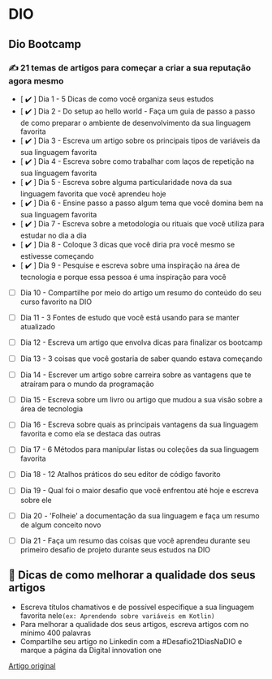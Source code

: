 # DIO

## Dio Bootcamp

### ✍ 21 temas de artigos para começar a criar a sua reputação agora mesmo

- [  :heavy_check_mark: ]  Dia 1 - 5 Dicas de como você organiza seus estudos
- [  :heavy_check_mark: ]  Dia 2 - Do setup ao hello world - Faça um guia de passo a passo de como preparar o ambiente de desenvolvimento da sua linguagem favorita
- [  :heavy_check_mark: ]  Dia 3 - Escreva um artigo sobre os principais tipos de variáveis da sua linguagem favorita
- [  :heavy_check_mark: ]  Dia 4 - Escreva sobre como trabalhar com laços de repetição na sua línguagem favorita
- [  :heavy_check_mark: ]  Dia 5 - Escreva sobre alguma particularidade nova da sua linguagem favorita que você aprendeu hoje
- [  :heavy_check_mark: ]  Dia 6 - Ensine passo a passo algum tema que você domina bem na sua linguagem favorita
- [  :heavy_check_mark: ]  Dia 7 - Escreva sobre a metodologia ou rituais que você utiliza para estudar no dia a dia
- [  :heavy_check_mark: ]  Dia 8 - Coloque 3 dicas que você diria pra você mesmo se estivesse começando
- [  :heavy_check_mark: ]  Dia 9 - Pesquise e escreva sobre uma inspiração na área de tecnologia e porque essa pessoa é uma inspiração para você
- [ ]  Dia 10 - Compartilhe por meio do artigo um resumo do conteúdo do seu curso favorito na DIO
- [ ]  Dia 11 - 3 Fontes de estudo que você está usando para se manter atualizado
- [ ]  Dia 12 - Escreva um artigo que envolva dicas para finalizar os bootcamp
- [ ]  Dia 13 - 3 coisas que você gostaria de saber quando estava começando
- [ ]  Dia 14 -  Escrever um artigo sobre carreira sobre as vantagens que te atraíram para o mundo da programação
- [ ]  Dia 15 - Escreva sobre um livro ou artigo que mudou a sua visão sobre a área de tecnologia
- [ ]  Dia 16 - Escreva sobre quais as principais vantagens da sua linguagem favorita e como ela se destaca das outras
- [ ]  Dia 17 - 6 Métodos para manipular listas ou coleções da sua linguagem favorita
- [ ]  Dia 18 - 12 Atalhos práticos do seu editor de código favorito
- [ ]  Dia 19 - Qual foi o maior desafio que você enfrentou até hoje e escreva sobre ele
- [ ]  Dia 20 - 'Folheie' a documentação da sua linguagem e faça um resumo de algum conceito novo
- [ ]  Dia 21 - Faça um resumo das coisas que você aprendeu durante seu primeiro desafio de projeto durante seus estudos na DIO


## 🦾 Dicas de como melhorar a qualidade dos seus artigos

- Escreva títulos chamativos e de possível especifique a sua linguagem favorita nele`(ex: Aprendendo sobre variáveis em Kotlin)`
- Para melhorar a qualidade dos seus artigos, escreva artigos com no mínimo 400 palavras
- Compartilhe seu artigo no Linkedin com a #Desafio21DiasNaDIO e marque a página da Digital innovation one

[Artigo original](https://www.notion.so/Desafio-DIO-21-dias-de-artigos-para-come-ar-a-criar-sua-marca-pessoal-9bb7c0b2b7bc4facb43ae875cba400cd)
